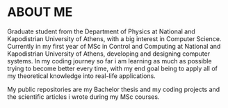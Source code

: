 # ABOUT ME

Graduate student from the Department of Physics at National and Kapodistrian University of Athens, with a big interest in Computer Science. 
Currently in my first year of MSc in Control and Computing at National and Kapodistrian University of Athens, developing and designing computer systems. 
In my coding journey so far i am learning as much as possible trying to become better every time, with my end goal being to apply all of my theoretical knowledge into real-life applications. 

My public repositories are my Bachelor thesis and my coding projects and the scientific articles i wrote during my MSc courses.
